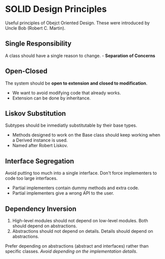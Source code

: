 # SOLID Design Principles

Useful principles of Obejct Oriented Design. These were introduced by Uncle Bob (Robert C. Martin).

## Single Responsibility

A class should have a single reason to change. - **Separation of Concerns** 

## Open-Closed

The system should be **open to extension and closed to modification**.

- We want to avoid modifying code that already works.
- Extension can be done by inheritance.

## Liskov Substitution

Subtypes should be inmediatly substitutable by their base types.

- Methods designed to work on the Base class should keep working
  when a Derived instance is used.
- Named after Robert Liskov.

## Interface Segregation

Avoid putting too much into a single interface. Don't force
implementers to code too large interfaces.

- Partial implementers contain dummy methods and extra code.
- Partial implementers give a wrong API to the user.

## Dependency Inversion

1. High-level modules should not depend on low-level modules. Both should depend on abstractions.
2. Abstractions should not depend on details. Details should depend on abstractions.

Prefer depending on abstractions (abstract and interfaces) rather than specific classes. *Avoid depending on the implementation details*.


